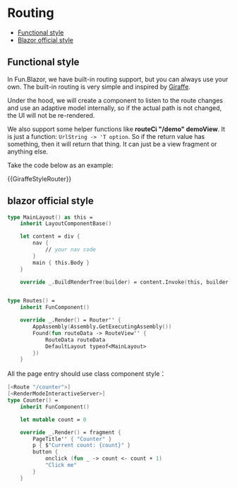 # Routing

- [Functional style](./routing/#functional-style)
- [Blazor official style](./routing/#blazor-official-style)

## Functional style

In Fun.Blazor, we have built-in routing support, but you can always use your own. The built-in routing is very simple and inspired by [Giraffe](https://github.com/giraffe-fsharp/Giraffe).

Under the hood, we will create a component to listen to the route changes and use an adaptive model internally, so if the actual path is not changed, the UI will not be re-rendered.

We also support some helper functions like **routeCi "/demo" demoView**. It is just a function: `UrlString -> 'T option`. So if the return value has something, then it will return that thing. It can just be a view fragment or anything else.

Take the code below as an example:

{{GiraffeStyleRouter}}

## blazor official style

```fsharp
type MainLayout() as this =
    inherit LayoutComponentBase()

    let content = div {
        nav {
            // your nav code
        }
        main { this.Body }
    }

    override _.BuildRenderTree(builder) = content.Invoke(this, builder, 0) |> ignore


type Routes() =
    inherit FunComponent()

    override _.Render() = Router'' {
        AppAssembly(Assembly.GetExecutingAssembly())
        Found(fun routeData -> RouteView'' {
            RouteData routeData
            DefaultLayout typeof<MainLayout>
        })
    }
```

All the page entry should use class component style：

```fsharp
[<Route "/counter">]
[<RenderModeInteractiveServer>]
type Counter() =
    inherit FunComponent()

    let mutable count = 0

    override _.Render() = fragment {
        PageTitle'' { "Counter" }
        p { $"Current count: {count}" }
        button {
            onclick (fun _ -> count <- count + 1)
            "Click me"
        }
    }
```

